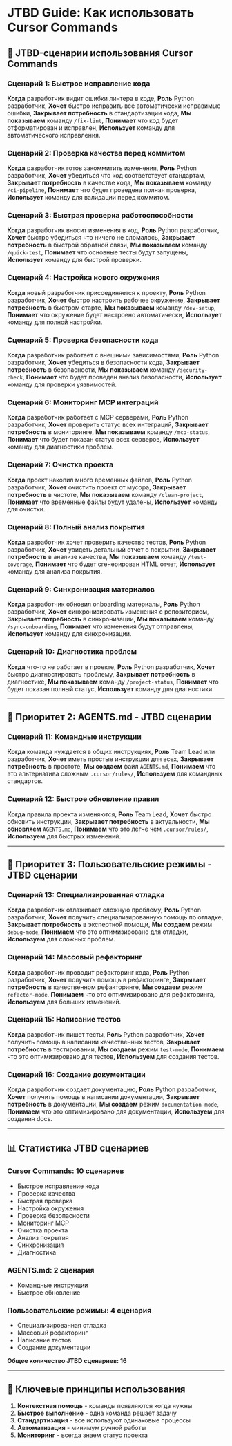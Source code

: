 # JTBD Guide: Как использовать Cursor Commands

## 🎯 JTBD-сценарии использования Cursor Commands

### Сценарий 1: Быстрое исправление кода
**Когда** разработчик видит ошибки линтера в коде,
**Роль** Python разработчик,
**Хочет** быстро исправить все автоматически исправимые ошибки,
**Закрывает потребность** в стандартизации кода,
**Мы показываем** команду `/fix-lint`,
**Понимает** что код будет отформатирован и исправлен,
**Использует** команду для автоматического исправления.

### Сценарий 2: Проверка качества перед коммитом
**Когда** разработчик готов закоммитить изменения,
**Роль** Python разработчик,
**Хочет** убедиться что код соответствует стандартам,
**Закрывает потребность** в качестве кода,
**Мы показываем** команду `/ci-pipeline`,
**Понимает** что будет проведена полная проверка,
**Использует** команду для валидации перед коммитом.

### Сценарий 3: Быстрая проверка работоспособности
**Когда** разработчик вносит изменения в код,
**Роль** Python разработчик,
**Хочет** быстро убедиться что ничего не сломалось,
**Закрывает потребность** в быстрой обратной связи,
**Мы показываем** команду `/quick-test`,
**Понимает** что основные тесты будут запущены,
**Использует** команду для быстрой проверки.

### Сценарий 4: Настройка нового окружения
**Когда** новый разработчик присоединяется к проекту,
**Роль** Python разработчик,
**Хочет** быстро настроить рабочее окружение,
**Закрывает потребность** в быстром старте,
**Мы показываем** команду `/dev-setup`,
**Понимает** что окружение будет настроено автоматически,
**Использует** команду для полной настройки.

### Сценарий 5: Проверка безопасности кода
**Когда** разработчик работает с внешними зависимостями,
**Роль** Python разработчик,
**Хочет** убедиться в безопасности кода,
**Закрывает потребность** в безопасности,
**Мы показываем** команду `/security-check`,
**Понимает** что будет проведен анализ безопасности,
**Использует** команду для проверки уязвимостей.

### Сценарий 6: Мониторинг MCP интеграций
**Когда** разработчик работает с MCP серверами,
**Роль** Python разработчик,
**Хочет** проверить статус всех интеграций,
**Закрывает потребность** в мониторинге,
**Мы показываем** команду `/mcp-status`,
**Понимает** что будет показан статус всех серверов,
**Использует** команду для диагностики проблем.

### Сценарий 7: Очистка проекта
**Когда** проект накопил много временных файлов,
**Роль** Python разработчик,
**Хочет** очистить проект от мусора,
**Закрывает потребность** в чистоте,
**Мы показываем** команду `/clean-project`,
**Понимает** что временные файлы будут удалены,
**Использует** команду для очистки.

### Сценарий 8: Полный анализ покрытия
**Когда** разработчик хочет проверить качество тестов,
**Роль** Python разработчик,
**Хочет** увидеть детальный отчет о покрытии,
**Закрывает потребность** в анализе качества,
**Мы показываем** команду `/test-coverage`,
**Понимает** что будет сгенерирован HTML отчет,
**Использует** команду для анализа покрытия.

### Сценарий 9: Синхронизация материалов
**Когда** разработчик обновил onboarding материалы,
**Роль** Python разработчик,
**Хочет** синхронизировать изменения с репозиторием,
**Закрывает потребность** в синхронизации,
**Мы показываем** команду `/sync-onboarding`,
**Понимает** что изменения будут отправлены,
**Использует** команду для синхронизации.

### Сценарий 10: Диагностика проблем
**Когда** что-то не работает в проекте,
**Роль** Python разработчик,
**Хочет** быстро диагностировать проблему,
**Закрывает потребность** в диагностике,
**Мы показываем** команду `/project-status`,
**Понимает** что будет показан полный статус,
**Использует** команду для диагностики.

---

## 🚀 Приоритет 2: AGENTS.md - JTBD сценарии

### Сценарий 11: Командные инструкции
**Когда** команда нуждается в общих инструкциях,
**Роль** Team Lead или разработчик,
**Хочет** иметь простые инструкции для всех,
**Закрывает потребность** в простоте,
**Мы создаем** файл `AGENTS.md`,
**Понимаем** что это альтернатива сложным `.cursor/rules/`,
**Используем** для командных стандартов.

### Сценарий 12: Быстрое обновление правил
**Когда** правила проекта изменяются,
**Роль** Team Lead,
**Хочет** быстро обновить инструкции,
**Закрывает потребность** в актуальности,
**Мы обновляем** `AGENTS.md`,
**Понимаем** что это легче чем `.cursor/rules/`,
**Используем** для быстрых изменений.

---

## 🎯 Приоритет 3: Пользовательские режимы - JTBD сценарии

### Сценарий 13: Специализированная отладка
**Когда** разработчик отлаживает сложную проблему,
**Роль** Python разработчик,
**Хочет** получить специализированную помощь по отладке,
**Закрывает потребность** в экспертной помощи,
**Мы создаем** режим `debug-mode`,
**Понимаем** что это оптимизировано для отладки,
**Используем** для сложных проблем.

### Сценарий 14: Массовый рефакторинг
**Когда** разработчик проводит рефакторинг кода,
**Роль** Python разработчик,
**Хочет** получить помощь в рефакторинге,
**Закрывает потребность** в качественном рефакторинге,
**Мы создаем** режим `refactor-mode`,
**Понимаем** что это оптимизировано для рефакторинга,
**Используем** для больших изменений.

### Сценарий 15: Написание тестов
**Когда** разработчик пишет тесты,
**Роль** Python разработчик,
**Хочет** получить помощь в написании качественных тестов,
**Закрывает потребность** в тестировании,
**Мы создаем** режим `test-mode`,
**Понимаем** что это оптимизировано для тестов,
**Используем** для создания тестов.

### Сценарий 16: Создание документации
**Когда** разработчик создает документацию,
**Роль** Python разработчик,
**Хочет** получить помощь в написании документации,
**Закрывает потребность** в документации,
**Мы создаем** режим `documentation-mode`,
**Понимаем** что это оптимизировано для документации,
**Используем** для создания docs.

---

## 📊 Статистика JTBD сценариев

### Cursor Commands: 10 сценариев
- Быстрое исправление кода
- Проверка качества
- Быстрая проверка
- Настройка окружения
- Проверка безопасности
- Мониторинг MCP
- Очистка проекта
- Анализ покрытия
- Синхронизация
- Диагностика

### AGENTS.md: 2 сценария
- Командные инструкции
- Быстрое обновление

### Пользовательские режимы: 4 сценария
- Специализированная отладка
- Массовый рефакторинг
- Написание тестов
- Создание документации

**Общее количество JTBD сценариев: 16**

---

## 🎯 Ключевые принципы использования

1. **Контекстная помощь** - команды появляются когда нужны
2. **Быстрое выполнение** - одна команда решает задачу
3. **Стандартизация** - все используют одинаковые процессы
4. **Автоматизация** - минимум ручной работы
5. **Мониторинг** - всегда знаем статус проекта
